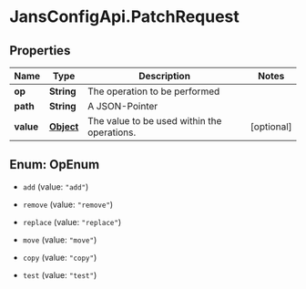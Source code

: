 # JansConfigApi.PatchRequest

## Properties

Name | Type | Description | Notes
------------ | ------------- | ------------- | -------------
**op** | **String** | The operation to be performed | 
**path** | **String** | A JSON-Pointer | 
**value** | [**Object**](.md) | The value to be used within the operations. | [optional] 



## Enum: OpEnum


* `add` (value: `"add"`)

* `remove` (value: `"remove"`)

* `replace` (value: `"replace"`)

* `move` (value: `"move"`)

* `copy` (value: `"copy"`)

* `test` (value: `"test"`)




